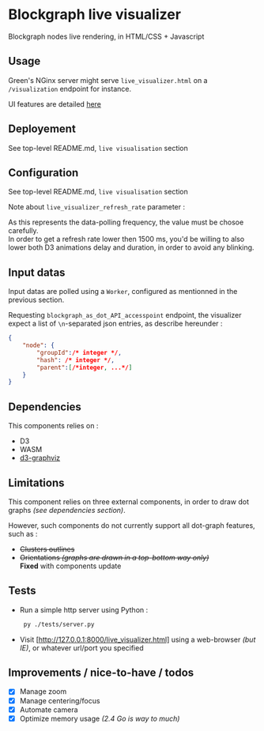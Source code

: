 # Blockgraph live visualizer

Blockgraph nodes live rendering, in HTML/CSS + Javascript

## Usage

Green's NGinx server might serve `live_visualizer.html` on a `/visualization` endpoint for instance.

UI features are detailed [here](./UI_README.md)

## Deployement

See top-level README.md, `live visualisation` section

## Configuration

See top-level README.md, `live visualisation` section

Note about `live_visualizer_refresh_rate` parameter :

As this represents the data-polling frequency, the value must be chosoe carefully.  
In order to get a refresh rate lower then 1500 ms, you'd be willing to also lower both D3 animations delay and duration, in order to avoid any blinking.

## Input datas

Input datas are polled using a `Worker`, configured as mentionned in the previous section.  

Requesting `blockgraph_as_dot_API_accesspoint` endpoint, the visualizer expect a list of `\n`-separated json entries, as describe hereunder :

```json
{
    "node": {
        "groupId":/* integer */,
        "hash": /* integer */,
        "parent":[/*integer, ...*/]
    }
}
```

## Dependencies

This components relies on :

- D3
- WASM
- [d3-graphviz](https://github.com/magjac/d3-graphviz)

## Limitations

This component relies on three external components, in order to draw dot graphs *(see dependencies section)*.

However, such components do not currently support all dot-graph features, such as :

- ~~Clusters outlines~~
- ~~Orientations *(graphs are drawn in a top-bottom way only)*~~  
    **Fixed** with components update

## Tests

- Run a simple http server using Python :
  ```bash
   py ./tests/server.py
  ```

- Visit [http://127.0.0.1:8000/live_visualizer.html] using a web-browser *(but IE)*, or whatever url/port you specified

## Improvements / nice-to-have / todos

- [X] Manage zoom
- [X] Manage centering/focus
- [X] Automate camera
- [X] Optimize memory usage *(2.4 Go is way to much)*
